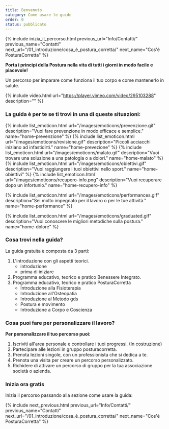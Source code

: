 ```yaml
---
title: Benvenuto
category: Come usare le guide
order: 0
status: pubblicato
---
```


{% include inizia_il_percorso.html 
previous_url="Info/Contatti/" 
previous_name="Contatti" 
next_url="/01_introduzione/cosa_è_postura_corretta/" 
next_name="Cos'è PosturaCorretta"  %}  



**Porta i principi della Postura nella vita di tutti i giorni in modo facile e piacevole!**

Un percorso per imparare come funziona il tuo corpo e come mantenerlo in salute. 


{% include video.html url="https://player.vimeo.com/video/295103288" description="" %}

### La guida è per te se ti trovi in una di queste situazioni:


{% include list_emoticon.html url="/images/emoticons/prevenzione.gif" description="Vuoi fare prevenzione in modo efficace e semplice." name="home-prevenzione" %}
{% include list_emoticon.html url="/images/emoticons/revisione.gif" description="Piccoli acciacchi iniziano ad infastidirti." name="home-prevezione"  %} 
{% include list_emoticon.html url="/images/emoticons/malato.gif" description="Vuoi trovare una soluzione a una patologia o a dolori." name="home-malato"  %}  
{% include list_emoticon.html url="/images/emoticons/obiettivi.gif" description="Vuoi raggiungere i tuoi obiettivi nello sport." name="home-obiettivi"  %} 
{% include list_emoticon.html url="/images/emoticons/recupero-info.png" description="Vuoi recuperare dopo un infortunio." name="home-recupero-info"  %} 

{% include list_emoticon.html url="/images/emoticons/performances.gif" 
description="Sei molto impegnato per il lavoro o per le tue attività." name="home-performance"  %}  

{% include list_emoticon.html url="/images/emoticons/graduated.gif" description="Vuoi conoscere le migliori metodiche sulla postura." name="home-dolore"  %}  





###  Cosa trovi nella guida?

La guida gratuita è composta da 3 parti:

1. L'introduzione con gli aspetti teorici.
    - introduzione
    - prima di iniziare
2. Programma educativo, teorico e pratico Benessere Integrato.
3. Programma educativo, teorico e pratico PosturaCorretta 
    - Introduzione alla Fisioterapia
    - Introduzione all'Osteopatia
    - Introduzione al Metodo gds
    - Postura e movimento
    - Introduzione a Corpo e Coscienza


###  Cosa puoi fare per personalizzare il lavoro?
**Per personalizzare il tuo percorso puoi:**
1. Iscriviti all'area personale e controllare i tuoi progressi. (In costruzione)
2. Partecipare alle lezioni in gruppo posturacorretta.
3. Prenota lezioni singole, con un professionista che si dedica a te. 
4. Prenota una visita per creare un percorso personalizzato.
5. Richidere di attivare un percorso di gruppo per la tua associazione società o azienda.

###  Inizia ora gratis
Inizia il percorso passando alla sezione come usare la guida:

{% include next_previous.html 
previous_url="Info/Contatti/" 
previous_name="Contatti" 
next_url="/01_introduzione/cosa_è_postura_corretta/" 
next_name="Cos'è PosturaCorretta"  %}  
